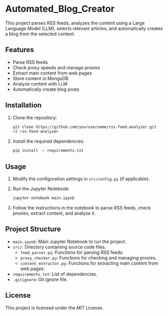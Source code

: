 # Automated_Blog_Creator

This project parses RSS feeds, analyzes the content using a Large Language Model (LLM), selects relevant articles, and automatically creates a blog from the selected content.

## Features

- Parse RSS feeds
- Check proxy speeds and manage proxies
- Extract main content from web pages
- Store content in MongoDB
- Analyze content with LLM
- Automatically create blog posts

## Installation

1. Clone the repository:
    ```sh
    git clone https://github.com/yourusername/rss-feed-analyzer.git
    cd rss-feed-analyzer
    ```

2. Install the required dependencies:
    ```sh
    pip install -r requirements.txt
    ```

## Usage

1. Modify the configuration settings in `src/config.py` (if applicable).

2. Run the Jupyter Notebook:
    ```sh
    jupyter notebook main.ipynb
    ```

3. Follow the instructions in the notebook to parse RSS feeds, check proxies, extract content, and analyze it.

## Project Structure

- `main.ipynb`: Main Jupyter Notebook to run the project.
- `src/`: Directory containing source code files.
  - `feed_parser.py`: Functions for parsing RSS feeds.
  - `proxy_checker.py`: Functions for checking and managing proxies.
  - `content_extractor.py`: Functions for extracting main content from web pages.
- `requirements.txt`: List of dependencies.
- `.gitignore`: Git ignore file.

## License

This project is licensed under the MIT License.
